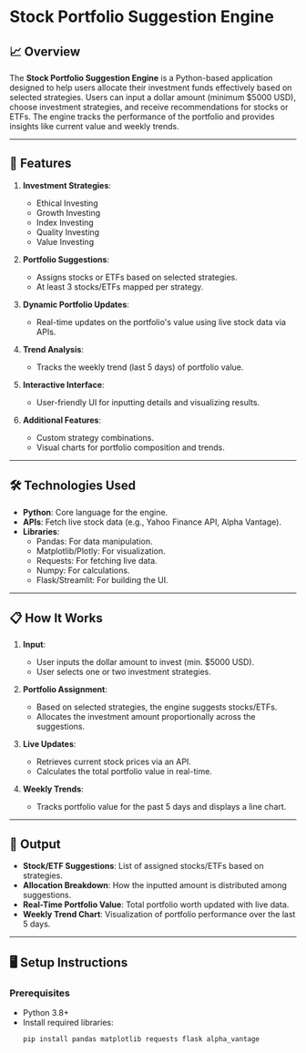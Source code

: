 
# Stock Portfolio Suggestion Engine  

## 📈 Overview  
The **Stock Portfolio Suggestion Engine** is a Python-based application designed to help users allocate their investment funds effectively based on selected strategies. Users can input a dollar amount (minimum $5000 USD), choose investment strategies, and receive recommendations for stocks or ETFs. The engine tracks the performance of the portfolio and provides insights like current value and weekly trends.

---

## 🚀 Features  
1. **Investment Strategies**:  
   - Ethical Investing  
   - Growth Investing  
   - Index Investing  
   - Quality Investing  
   - Value Investing  

2. **Portfolio Suggestions**:  
   - Assigns stocks or ETFs based on selected strategies.  
   - At least 3 stocks/ETFs mapped per strategy.  

3. **Dynamic Portfolio Updates**:  
   - Real-time updates on the portfolio's value using live stock data via APIs.  

4. **Trend Analysis**:  
   - Tracks the weekly trend (last 5 days) of portfolio value.  

5. **Interactive Interface**:  
   - User-friendly UI for inputting details and visualizing results.  

6. **Additional Features**:  
   - Custom strategy combinations.  
   - Visual charts for portfolio composition and trends.  

---

## 🛠️ Technologies Used  
- **Python**: Core language for the engine.  
- **APIs**: Fetch live stock data (e.g., Yahoo Finance API, Alpha Vantage).  
- **Libraries**:  
  - Pandas: For data manipulation.  
  - Matplotlib/Plotly: For visualization.  
  - Requests: For fetching live data.  
  - Numpy: For calculations.  
  - Flask/Streamlit: For building the UI.  

---

## 📋 How It Works  
1. **Input**:  
   - User inputs the dollar amount to invest (min. $5000 USD).  
   - User selects one or two investment strategies.  

2. **Portfolio Assignment**:  
   - Based on selected strategies, the engine suggests stocks/ETFs.  
   - Allocates the investment amount proportionally across the suggestions.  

3. **Live Updates**:  
   - Retrieves current stock prices via an API.  
   - Calculates the total portfolio value in real-time.  

4. **Weekly Trends**:  
   - Tracks portfolio value for the past 5 days and displays a line chart.  

---

## 📄 Output  
- **Stock/ETF Suggestions**: List of assigned stocks/ETFs based on strategies.  
- **Allocation Breakdown**: How the inputted amount is distributed among suggestions.  
- **Real-Time Portfolio Value**: Total portfolio worth updated with live data.  
- **Weekly Trend Chart**: Visualization of portfolio performance over the last 5 days.  

---

## 🖥️ Setup Instructions  

### **Prerequisites**  
- Python 3.8+  
- Install required libraries:  
  ```bash
  pip install pandas matplotlib requests flask alpha_vantage
